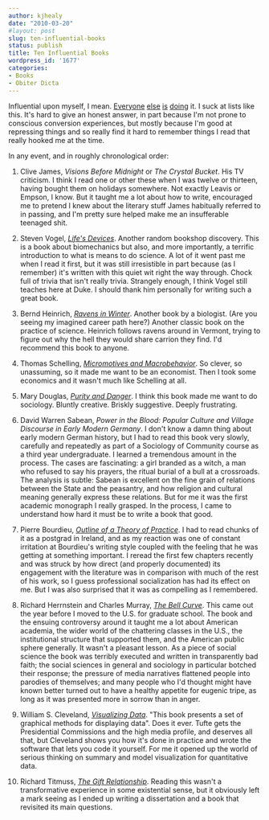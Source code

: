 ```yaml
---
author: kjhealy
date: "2010-03-20"
#layout: post
slug: ten-influential-books
status: publish
title: Ten Influential Books
wordpress_id: '1677'
categories:
- Books
- Obiter Dicta
---
```


Influential upon myself, I mean. [Everyone](http://www.marginalrevolution.com/marginalrevolution/2010/03/books-which-have-influenced-me-most.html) [else](http://jacobtlevy.blogspot.com/2010/03/ten-most-influential-books-see-tyler.html) [is](http://inmedias.blogspot.com/2010/03/influential-actually-published-actually.html) [doing](http://www.willwilkinson.net/flybottle/2010/03/19/books-that-have-influenced-me-the-most/) it. I suck at lists like this. It's hard to give an honest answer, in part because I'm not prone to conscious conversion experiences, but mostly because I'm good at repressing things and so really find it hard to remember things I read that really hooked me at the time.

In any event, and in roughly chronological order:

1. Clive James, *Visions Before Midnight* or *The Crystal Bucket*. His TV criticism. I think I read one or other these when I was twelve or thirteen, having bought them on holidays somewhere. Not exactly Leavis or Empson, I know. But it taught me a lot about how to write, encouraged me to pretend I knew about the literary stuff James habitually referred to in passing, and I'm pretty sure helped make me an insufferable teenaged shit.

2. Steven Vogel, [*Life's Devices*](http://www.amazon.com/Lifes-Devices-Physical-Animals-Plants/dp/0691024189). Another random bookshop discovery. This is a book about biomechanics but also, and more importantly, a terrific introduction to what is means to do science. A lot of it went past me when I read it first, but it was still irresistible in part because (as I remember) it's written with this quiet wit right the way through. Chock full of trivia that isn't really trivia. Strangely enough, I think Vogel still teaches here at Duke. I should thank him personally for writing such a great book.

3. Bernd Heinrich, [*Ravens in Winter*](http://www.amazon.com/Ravens-Winter-Bernd-Heinrich/dp/0679732365). Another book by a biologist. (Are you seeing my imagined career path here?) Another classic book on the practice of science. Heinrich follows ravens around in Vermont, trying to figure out why the hell they would share carrion they find. I'd recommend this book to anyone.

4. Thomas Schelling, *[Micromotives and Macrobehavior](http://www.amazon.com/Micromotives-Macrobehavior-Lectures-Public-Analysis/dp/0393090094)*. So clever, so unassuming, so it made me want to be an economist. Then I took some economics and it wasn't much like Schelling at all.

5. Mary Douglas, *[Purity and Danger](http://www.amazon.com/Purity-Danger-Analysis-Pollution-Routledge/dp/0415289955)*. I think this book made me want to do sociology. Bluntly creative. Briskly suggestive. Deeply frustrating.

6. David Warren Sabean, *Power in the Blood: Popular Culture and Village Discourse in Early Modern Germany*. I don't know a damn thing about early modern German history, but I had to read this book very slowly, carefully and repeatedly as part of a Sociology of Community course as a third year undergraduate. I learned a tremendous amount in the process. The cases are fascinating: a girl branded as a witch, a man who refused to say his prayers, the ritual burial of a bull at a crossroads. The analysis is subtle: Sabean is excellent on the fine grain of relations between the State and the peasantry, and how religion and cultural meaning generally express these relations. But for me it was the first academic monograph I really grasped. In the process, I came to understand how hard it must be to write a book that good.

7. Pierre Bourdieu, *[Outline of a Theory of Practice](http://www.amazon.com/Outline-Practice-Cambridge-Cultural-Anthropology/dp/052129164X)*. I had to read chunks of it as a postgrad in Ireland, and as my reaction was one of constant irritation at Bourdieu's writing style coupled with the feeling that he was getting at something important. I reread the first few chapters recently and was struck by how direct (and properly documented) its engagement with the literature was in comparison with much of the rest of his work, so I guess professional socialization has had its effect on me. But I was also surprised that it was as compelling as I remembered.

8. Richard Herrnstein and Charles Murray, *[The Bell Curve](http://www.amazon.com/Bell-Curve-Intelligence-Structure-Paperbacks/dp/0684824299)*. This came out the year before I moved to the U.S. for graduate school. The book and the ensuing controversy around it taught me a lot about American academia, the wider world of the chattering classes in the U.S., the institutional structure that supported them, and the American public sphere generally. It wasn't a pleasant lesson. As a piece of social science the book was terribly executed and written in transparently bad faith; the social sciences in general and sociology in particular botched their response; the pressure of media narratives flattened people into parodies of themselves; and many people who I'd thought might have known better turned out to have a healthy appetite for eugenic tripe, as long as it was presented more in sorrow than in anger.

9. William S. Cleveland, [*Visualizing Data*](http://www.amazon.com/Visualizing-Data-William-S-Cleveland/dp/0963488406). "This book presents a set of graphical methods for displaying data". Does it ever. Tufte gets the Presidential Commissions and the high media profile, and deserves all that, but Cleveland shows you how it's done in practice and wrote the software that lets you code it yourself. For me it opened up the world of serious thinking on  summary and model visualization for quantitative data.

10. Richard Titmuss, [*The Gift Relationship*](http://www.amazon.com/Gift-Relationship-Human-Social-Policy/dp/1565844033). Reading this wasn't a transformative experience in some existential sense, but it obviously left a mark seeing as I ended up writing a dissertation and a book that revisited its main questions.
